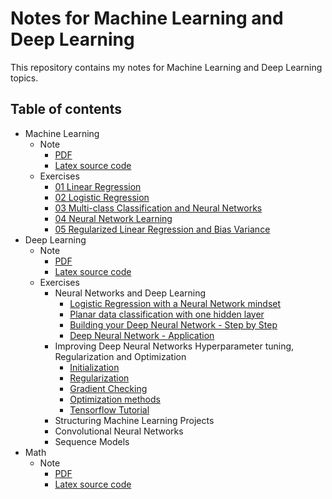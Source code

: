 # Notes for Machine Learning and Deep Learning

This repository contains my notes for Machine Learning and Deep Learning topics.

## Table of contents

- Machine Learning
  - Note
    - [PDF](./ml_course/note/MLNote-2021-08-22.pdf)
    - [Latex source code](./ml_course/note/main.tex)
  - Exercises
    - [01 Linear Regression](./ml_course/exercises/01%20Linear%20Regression/ex_01.ipynb)
    - [02 Logistic Regression](./ml_course/exercises/02%20Logistic%20Regression/ex_02.ipynb)
    - [03 Multi-class Classification and Neural Networks](./ml_course/exercises/03%20Multi-class%20Classification%20and%20Neural%20Networks/ex_03.ipynb)
    - [04 Neural Network Learning](./ml_course/exercises/04%20Neural%20Network%20Learning/ex_04.ipynb)
    - [05 Regularized Linear Regression and Bias Variance](./ml_course/exercises/05%20Regularized%20Linear%20Regression%20and%20Bias%20Variance/ex_05.ipynb)
- Deep Learning
  - Note
    - [PDF](./dl_course/note/DLNote-2021-09-04.pdf)
    - [Latex source code](./dl_course/note/main.tex)
  - Exercises
    - Neural Networks and Deep Learning
      - [Logistic Regression with a Neural Network mindset](./dl_course/exercises/01%20Neural%20Networks%20and%20Deep%20Learning/01/01%20Logistic%20Regression%20with%20a%20Neural%20Network%20mindset.ipynb)
      - [Planar data classification with one hidden layer](./dl_course/exercises/01%20Neural%20Networks%20and%20Deep%20Learning/02/02%20Planar%20data%20classification%20with%20one%20hidden%20layer.ipynb)
      - [Building your Deep Neural Network - Step by Step](./dl_course/exercises/01%20Neural%20Networks%20and%20Deep%20Learning/03/03%20Building%20your%20Deep%20Neural%20Network%20-%20Step%20by%20Step.ipynb)
      - [Deep Neural Network - Application](./dl_course/exercises/01%20Neural%20Networks%20and%20Deep%20Learning/04/04%20Deep%20Neural%20Network%20-%20Application.ipynb)
    - Improving Deep Neural Networks Hyperparameter tuning, Regularization and Optimization
      - [Initialization](./dl_course/exercises/02%20Improving%20Deep%20Neural%20Networks%20Hyperparameter%20tuning,%20Regularization%20and%20Optimization/01/01%20Initialization.ipynb)
      - [Regularization](./dl_course/exercises/02%20Improving%20Deep%20Neural%20Networks%20Hyperparameter%20tuning,%20Regularization%20and%20Optimization/02/02%20Regularization.ipynb)
      - [Gradient Checking](./dl_course/exercises/02%20Improving%20Deep%20Neural%20Networks%20Hyperparameter%20tuning,%20Regularization%20and%20Optimization/03/03%20Gradient%20Checking.ipynb)
      - [Optimization methods](./dl_course/exercises/02%20Improving%20Deep%20Neural%20Networks%20Hyperparameter%20tuning,%20Regularization%20and%20Optimization/04/04%20Optimization%20methods.ipynb)
      - [Tensorflow Tutorial](./dl_course/exercises/02%20Improving%20Deep%20Neural%20Networks%20Hyperparameter%20tuning,%20Regularization%20and%20Optimization/05/05%20Tensorflow%20Tutorial.ipynb)
    - Structuring Machine Learning Projects
    - Convolutional Neural Networks
    - Sequence Models
- Math
  - Note
    - [PDF](./math/note/MathNote-2021-08-22.pdf)
    - [Latex source code](./math/note/main.tex)

